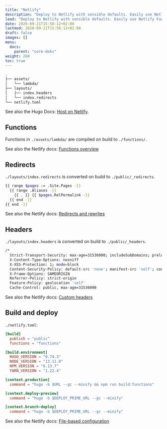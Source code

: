 ```yaml
---
title: "Netlify"
description: "Deploy to Netlify with sensible defaults. Easily use Netlify Functions, Netlify Redirects, and Netlify Headers."
lead: "Deploy to Netlify with sensible defaults. Easily use Netlify Functions, Netlify Redirects, and Netlify Headers."
date: 2020-09-21T15:58:12+02:00
lastmod: 2020-09-21T15:58:12+02:00
draft: false
images: []
menu: 
  docs:
    parent: "core-doks"
weight: 260
toc: true
---
```


```bash
.
├── assets/
│   └── lambda/
├── layouts/
│   ├── index.headers
│   └── index.redirects
└── netlify.toml
```

See also the Hugo Docs: [Host on Netlify](https://gohugo.io/hosting-and-deployment/hosting-on-netlify/).

## Functions

Functions in `./assets/lambda/` are compiled on build to `./functions/`.

See also the Netlify docs: [Functions overview](https://docs.netlify.com/functions/overview/)

## Redirects

`./layouts/index.redirects` is converted on build to `./public/_redirects`.

```bash
{{ range $pages := .Site.Pages -}}
  {{ range .Aliases -}}
    {{ . }} {{ $pages.RelPermalink -}}
  {{ end -}}
{{ end -}}
```

See also the Netlify docs: [Redirects and rewrites](https://docs.netlify.com/routing/redirects/)

## Headers

`./layouts/index.headers` is converted on build to `./public/_headers`.

```bash
/*
  Strict-Transport-Security: max-age=31536000; includeSubDomains; preload
  X-Content-Type-Options: nosniff
  X-XSS-Protection: 1; mode=block
  Content-Security-Policy: default-src 'none'; manifest-src 'self'; connect-src 'self'; font-src 'self'; img-src 'self'; script-src 'self'; style-src 'self'
  X-Frame-Options: SAMEORIGIN
  Referrer-Policy: strict-origin
  Feature-Policy: geolocation 'self'
  Cache-Control: public, max-age=31536000
```

See also the Netlify docs: [Custom headers](https://docs.netlify.com/routing/headers/)

## Build and deploy

`./netlify.toml`:

```toml
[build]
  publish = "public"
  functions = "functions"

[build.environment]
  HUGO_VERSION = "0.74.3"
  NODE_VERSION = "13.11.0"
  NPM_VERSION = "6.13.7"
  YARN_VERSION = "1.22.4"

[context.production]
  command = "hugo -b $URL --gc --minify && npm run build:functions"

[context.deploy-preview]
  command = "hugo -b $DEPLOY_PRIME_URL --gc --minify"

[context.branch-deploy]
  command = "hugo -b $DEPLOY_PRIME_URL --gc --minify"
```

See also the Netlify docs: [File-based configuration](https://docs.netlify.com/configure-builds/file-based-configuration/)
